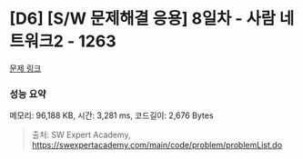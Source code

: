 # [D6] [S/W 문제해결 응용] 8일차 - 사람 네트워크2 - 1263 

[문제 링크](https://swexpertacademy.com/main/code/problem/problemDetail.do?contestProbId=AV18P2B6Iu8CFAZN) 

### 성능 요약

메모리: 96,188 KB, 시간: 3,281 ms, 코드길이: 2,676 Bytes



> 출처: SW Expert Academy, https://swexpertacademy.com/main/code/problem/problemList.do